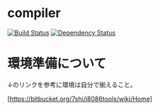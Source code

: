 compiler
===============

[![Build Status](https://travis-ci.org/.png)](https://travis-ci.org/)
[![Dependency Status](https://gemnasium.com/.png)](https://gemnasium.com/)

# 環境準備について

↓のリンクを参考に環境は自分で揃えること。

[https://bitbucket.org/7shi/i8086tools/wiki/Home]
